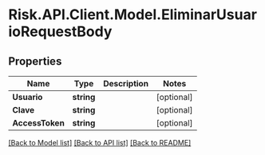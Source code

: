 # Risk.API.Client.Model.EliminarUsuarioRequestBody

## Properties

Name | Type | Description | Notes
------------ | ------------- | ------------- | -------------
**Usuario** | **string** |  | [optional] 
**Clave** | **string** |  | [optional] 
**AccessToken** | **string** |  | [optional] 

[[Back to Model list]](../README.md#documentation-for-models) [[Back to API list]](../README.md#documentation-for-api-endpoints) [[Back to README]](../README.md)

